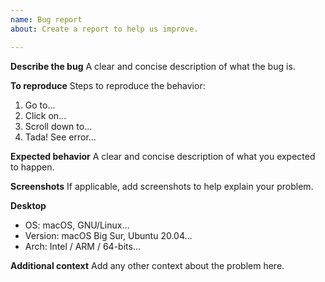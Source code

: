 ```yaml
---
name: Bug report
about: Create a report to help us improve.

---
```


**Describe the bug**
A clear and concise description of what the bug is.

**To reproduce**
Steps to reproduce the behavior:

1. Go to...
2. Click on...
3. Scroll down to...
4. Tada! See error...

**Expected behavior**
A clear and concise description of what you expected to happen.

**Screenshots**
If applicable, add screenshots to help explain your problem.

**Desktop**
  - OS: macOS, GNU/Linux...
  - Version: macOS Big Sur, Ubuntu 20.04...
  - Arch: Intel / ARM / 64-bits...

**Additional context**
Add any other context about the problem here.


